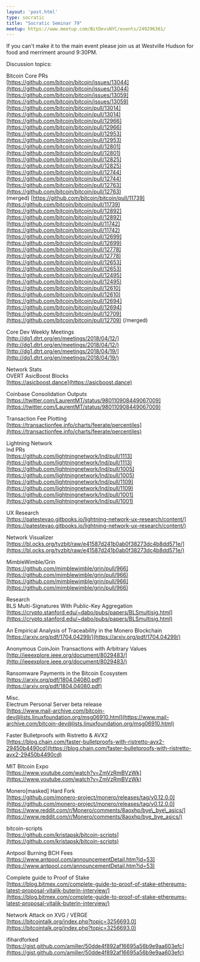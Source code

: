 ```yaml
---
layout: 'post.html'
type: socratic
title: "Socratic Seminar 79"
meetup: https://www.meetup.com/BitDevsNYC/events/249296361/
---
```


If you can't make it to the main event please join us at Westville Hudson for food and merriment around 9:30PM.

Discussion topics:

Bitcoin Core PRs  
[https://github.com/bitcoin/bitcoin/issues/13044](https://github.com/bitcoin/bitcoin/issues/13044)  
[https://github.com/bitcoin/bitcoin/issues/13059](https://github.com/bitcoin/bitcoin/issues/13059)  
[https://github.com/bitcoin/bitcoin/pull/13014](https://github.com/bitcoin/bitcoin/pull/13014)  
[https://github.com/bitcoin/bitcoin/pull/12966](https://github.com/bitcoin/bitcoin/pull/12966)  
[https://github.com/bitcoin/bitcoin/pull/12953](https://github.com/bitcoin/bitcoin/pull/12953)  
[https://github.com/bitcoin/bitcoin/pull/12801](https://github.com/bitcoin/bitcoin/pull/12801)  
[https://github.com/bitcoin/bitcoin/pull/12825](https://github.com/bitcoin/bitcoin/pull/12825)  
[https://github.com/bitcoin/bitcoin/pull/12744](https://github.com/bitcoin/bitcoin/pull/12744)  
[https://github.com/bitcoin/bitcoin/pull/12763](https://github.com/bitcoin/bitcoin/pull/12763)  
(merged) [https://github.com/bitcoin/bitcoin/pull/11739](https://github.com/bitcoin/bitcoin/pull/11739)  
[https://github.com/bitcoin/bitcoin/pull/12892](https://github.com/bitcoin/bitcoin/pull/12892)  
[https://github.com/bitcoin/bitcoin/pull/11742](https://github.com/bitcoin/bitcoin/pull/11742)  
[https://github.com/bitcoin/bitcoin/pull/12699](https://github.com/bitcoin/bitcoin/pull/12699)  
[https://github.com/bitcoin/bitcoin/pull/12778](https://github.com/bitcoin/bitcoin/pull/12778)  
[https://github.com/bitcoin/bitcoin/pull/12653](https://github.com/bitcoin/bitcoin/pull/12653)  
[https://github.com/bitcoin/bitcoin/pull/12495](https://github.com/bitcoin/bitcoin/pull/12495)  
[https://github.com/bitcoin/bitcoin/pull/12610](https://github.com/bitcoin/bitcoin/pull/12610)  
[https://github.com/bitcoin/bitcoin/pull/12694](https://github.com/bitcoin/bitcoin/pull/12694)  
[https://github.com/bitcoin/bitcoin/pull/12709](https://github.com/bitcoin/bitcoin/pull/12709) (/merged)

Core Dev Weekly Meetings  
[http://dg1.dtrt.org/en/meetings/2018/04/12/](http://dg1.dtrt.org/en/meetings/2018/04/12/)  
[http://dg1.dtrt.org/en/meetings/2018/04/19/](http://dg1.dtrt.org/en/meetings/2018/04/19/)

Network Stats  
OVERT AsicBoost Blocks  
[https://asicboost.dance](https://asicboost.dance)

Coinbase Consolidation Outputs  
[https://twitter.com/LaurentMT/status/980110908449067009](https://twitter.com/LaurentMT/status/980110908449067009)

Transaction Fee Plotting  
[https://transactionfee.info/charts/feerate/percentiles](https://transactionfee.info/charts/feerate/percentiles)

Lightning Network  
lnd PRs  
[https://github.com/lightningnetwork/lnd/pull/1113](https://github.com/lightningnetwork/lnd/pull/1113)  
[https://github.com/lightningnetwork/lnd/pull/1005](https://github.com/lightningnetwork/lnd/pull/1005)  
[https://github.com/lightningnetwork/lnd/pull/1109](https://github.com/lightningnetwork/lnd/pull/1109)  
[https://github.com/lightningnetwork/lnd/pull/1001](https://github.com/lightningnetwork/lnd/pull/1001)

UX Research  
[https://patestevao.gitbooks.io/lightning-network-ux-research/content/](https://patestevao.gitbooks.io/lightning-network-ux-research/content/)

Network Visualizer  
[https://bl.ocks.org/tyzbit/raw/e41587d241b0ab0f38273dc4b8dd571e/](https://bl.ocks.org/tyzbit/raw/e41587d241b0ab0f38273dc4b8dd571e/)

MimbleWimble/Grin  
[https://github.com/mimblewimble/grin/pull/966](https://github.com/mimblewimble/grin/pull/966)  
[https://github.com/mimblewimble/grin/pull/966](https://github.com/mimblewimble/grin/pull/966)

Research  
BLS Multi-Signatures With Public-Key Aggregation  
[https://crypto.stanford.edu/~dabo/pubs/papers/BLSmultisig.html](https://crypto.stanford.edu/~dabo/pubs/papers/BLSmultisig.html)

An Empirical Analysis of Traceability in the Monero Blockchain  
[https://arxiv.org/pdf/1704.04299/](https://arxiv.org/pdf/1704.04299/)

Anonymous CoinJoin Transactions with Arbitrary Values  
[http://ieeexplore.ieee.org/document/8029483/](http://ieeexplore.ieee.org/document/8029483/)

Ransomware Payments in the Bitcoin Ecosystem  
[https://arxiv.org/pdf/1804.04080.pdf](https://arxiv.org/pdf/1804.04080.pdf)

Misc.  
Electrum Personal Server beta release  
[https://www.mail-archive.com/bitcoin-dev@lists.linuxfoundation.org/msg06910.html](https://www.mail-archive.com/bitcoin-dev@lists.linuxfoundation.org/msg06910.html)

Faster Bulletproofs with Ristretto & AVX2  
[https://blog.chain.com/faster-bulletproofs-with-ristretto-avx2-29450b4490cd](https://blog.chain.com/faster-bulletproofs-with-ristretto-avx2-29450b4490cd)

MIT Bitcoin Expo  
[https://www.youtube.com/watch?v=ZmVzRmBVzWk](https://www.youtube.com/watch?v=ZmVzRmBVzWk)

Monero\[masked\] Hard Fork  
[https://github.com/monero-project/monero/releases/tag/v0.12.0.0](https://github.com/monero-project/monero/releases/tag/v0.12.0.0)  
[https://www.reddit.com/r/Monero/comments/8aoxhp/bye\_bye\_asics/](https://www.reddit.com/r/Monero/comments/8aoxhp/bye_bye_asics/)

bitcoin-scripts  
[https://github.com/kristapsk/bitcoin-scripts](https://github.com/kristapsk/bitcoin-scripts)

Antpool Burning BCH Fees  
[https://www.antpool.com/announcementDetail.htm?id=53](https://www.antpool.com/announcementDetail.htm?id=53)

Complete guide to Proof of Stake  
[https://blog.bitmex.com/complete-guide-to-proof-of-stake-ethereums-latest-proposal-vitalik-buterin-interview/](https://blog.bitmex.com/complete-guide-to-proof-of-stake-ethereums-latest-proposal-vitalik-buterin-interview/)

Network Attack on XVG / VERGE  
[https://bitcointalk.org/index.php?topic=3256693.0](https://bitcointalk.org/index.php?topic=3256693.0)

ifihardforked  
[https://gist.github.com/amiller/50dde4f892af16695a56b9e9aa603efc](https://gist.github.com/amiller/50dde4f892af16695a56b9e9aa603efc)
